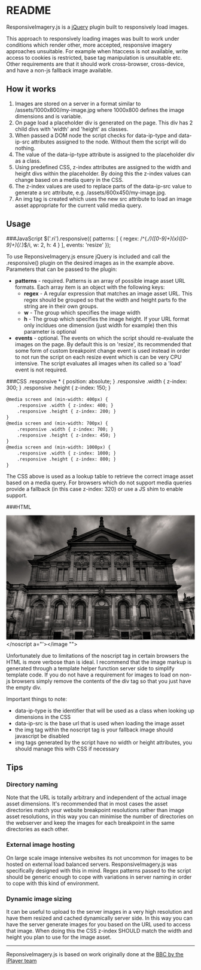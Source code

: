 README
======

ResponsiveImagery.js is a [jQuery](http://docs.jquery.com/Downloading_jQuery) plugin built to responsively load images. 

This approach to responsively loading images was built to work under conditions which render other, more accepted, responsive imagery approaches unsuitable. For example when htaccess is not available, write access to cookies is restricted, base tag manipulation is unsuitable etc. Other requirements are that it should work cross-browser, cross-device, and have a non-js fallback image available.

How it works
------------
1.  Images are stored on a server in a format similar to /assets/1000x800/my-image.jpg where 1000x800 defines the image dimensions and is variable.
2.  On page load a placeholder div is generated on the page. This div has 2 child divs with 'width' and 'height' as classes.
3.  When passed a DOM node the script checks for data-ip-type and data-ip-src attributes assigned to the node. Without them the script will do nothing.
4.  The value of the data-ip-type attribute is assigned to the placeholder div as a class.
5.  Using predefined CSS, z-index attributes are assigned to the width and height divs within the placeholder. By doing this the z-index values can change based on a media query in the CSS.
6.  The z-index values are used to replace parts of the data-ip-src value to generate a src attribute, e.g. /assets/600x450/my-image.jpg.
7.  An img tag is created which uses the new src attribute to load an image asset appropriate for the current valid media query.


Usage
-----
###JavaScript
	$('.ri').responsive({
		patterns: [
			{
				regex: /^(.*\/)([0-9]+)(x)([0-9]+)(\/.*)$/i,
				w: 2,
				h: 4
			}
		],
		events: 'resize'
	});

To use ReponsiveImagery.js ensure jQuery is included and call the .responsive() plugin on the desired images as in the example above. Parameters that can be passed to the plugin:

*   **patterns** - required. Patterns is an array of possible image asset URL formats. Each array item is an object with the following keys:
	*  **regex** - A regular expression that matches an image asset URL. This regex should be grouped so that the width and height parts fo the string are in their own groups.
	*  **w** - The group which specifies the image width
	*  **h** - The group which specifies the image height. If your URL format only incldues one dimension (just width for example) then this parameter is optional
*   **events** - optional. The events on which the script should re-evaluate the images on the page. By default this is on 'resize', its recommended that some form of custom breakpoint change event is used instead in order to not run the script on each resize event which is can be very CPU intensive. The script evaluates all images when its called so a 'load' event is not required. 

###CSS
	.responsive * {
		position: absolute;
	}
	.responsive .width { z-index: 300; }
	.responsive .height { z-index: 150; }

	@media screen and (min-width: 400px) {
		.responsive .width { z-index: 400; }
		.responsive .height { z-index: 200; }
	}
	@media screen and (min-width: 700px) {
		.responsive .width { z-index: 700; }
		.responsive .height { z-index: 450; }
	}
	@media screen and (min-width: 1000px) {
		.responsive .width { z-index: 1000; }
		.responsive .height { z-index: 800; }
	}

The CSS above is used as a lookup table to retrieve the correct image asset based on a media query. For browsers which do not support media queries provide a fallback (in this case z-index: 320) or use a JS shim to enable support.

###HTML
	<div class="ri" data-ip-type="responsive" data-ip-src="assets/700x450/my-image.jpeg">
		<script>
			document.write("<image a=\'");
		</script>
		<noscript>
			<img class="responsive" src="assets/700x450/my-image.jpeg" />
		</noscript a="\'></image \"">
	</div>

Unfortunately due to limitations of the noscript tag in certain browsers the HTML is more verbose than is ideal. I recommend that the image markup is generated through a template helper function server side to simplify template code. If you do not have a requirement for images to load on non-js browsers simply remove the contents of the div tag so that you just have the empty div.

Important things to note:
*   data-ip-type is the identifier that will be used as a class when looking up dimensions in the CSS
*   data-ip-src is the base url that is used when loading the image asset
*   the img tag within the noscript tag is your fallback image should javascript be disabled
*   img tags generated by the script have no width or height attributes, you should manage this with CSS if necessary

Tips
----
### Directory naming
Note that the URL is totally arbitrary and independent of the actual image asset dimensions. It's recommended that in most cases the asset directories match your website breakpoint resolutions rather than image asset resolutions, in this way you can minimise the number of directories on the webserver and keep the images for each breakpoint in the same directories as each other. 

### External image hosting
On large scale image intensive websites its not uncommon for images to be hosted on external load balanced servers. ResponsiveImagery.js was specifically designed with this in mind. Regex patterns passed to the script should be generic enough to cope with variations in server naming in order to cope with this kind of environment.

### Dynamic image sizing
It can be useful to upload to the server images in a very high resolution and have them resized and cached dynamically server side. In this way you can have the server generate images for you based on the URL used to access that image. When doing this the CSS z-index SHOULD match the width and height you plan to use for the image asset.

***

ReponsiveImagery.js is based on work originally done at the [BBC by the iPlayer team](http://www.bbc.co.uk/blogs/bbcinternet/2012/05/channel_website_new_tech.html)